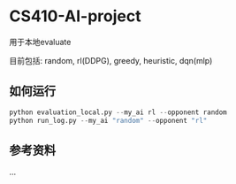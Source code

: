 # CS410-AI-project

用于本地evaluate

目前包括: random, rl(DDPG), greedy, heuristic, dqn(mlp)

## 如何运行

```python
python evaluation_local.py --my_ai rl --opponent random
python run_log.py --my_ai "random" --opponent "rl"
```

## 参考资料

...